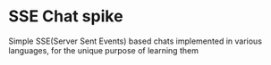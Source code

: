 SSE Chat spike
=============

Simple SSE(Server Sent Events) based chats implemented in various
languages, for the unique purpose of learning them
